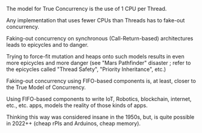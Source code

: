 The model for True Concurrency is the use of 1 CPU per Thread.

Any implementation that uses fewer CPUs than Threads has to fake-out concurrency.  

Faking-out concurrency on synchronous (Call-Return-based) architectures leads to epicycles and to danger.  

Trying to force-fit mutation and heaps onto such models results in even more epicycles and more danger (see "Mars Pathfinder" disaster ; refer to the epicycles called "Thread Safety", "Priority Inheritance", etc.)

Faking-out concurrency using FIFO-based components is, at least, closer to the True Model of Concurrency.

Using FIFO-based components to write IoT, Robotics, blockchain, internet, etc., etc. apps, models the reality of those kinds of apps.

Thinking this way was considered insane in the 1950s, but, is quite possible in 2022++ (cheap rPIs and Arduinos, cheap memory).
